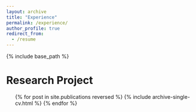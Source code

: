 ```yaml
---
layout: archive
title: "Experience"
permalink: /experience/
author_profile: true
redirect_from:
  - /resume
---
```


{% include base_path %}


Research Project
======
  <ul>{% for post in site.publications reversed %}
    {% include archive-single-cv.html %}
  {% endfor %}</ul>
